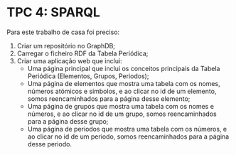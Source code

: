 # TPC 4: SPARQL

Para este trabalho de casa foi preciso:
1. Criar um repositório no GraphDB;
2. Carregar o ficheiro RDF da Tabela Periódica;
3. Criar uma aplicação web que inclui:
     - Uma página principal que inclui os conceitos principais da Tabela Periódica (Elementos, Grupos, Periodos);
     - Uma página de elementos que mostra uma tabela com os nomes, números atómicos e simbolos, e ao clicar no id de um elemento, somos reencaminhados para a página desse elemento;
     - Uma página de grupos que mostra uma tabela com os nomes e números, e ao clicar no id de um grupo, somos reencaminhados para a página desse grupo;
     - Uma página de periodos que mostra uma tabela com os números, e ao clicar no id de um periodo, somos reencaminhados para a página desse periodo.
